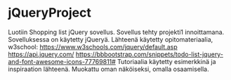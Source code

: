 # jQueryProject

Luotiin Shopping list jQuery sovellus. Sovellus tehty projekti1 innoittamana. Sovelluksessa on käytetty jQueryä.
Lähteenä käytetty opitomateriaalia,
w3school: https://www.w3schools.com/jquery/default.asp
https://api.jquery.com/
https://bbbootstrap.com/snippets/todo-list-jquery-and-font-awesome-icons-77769811# Tutoriaalia käytetty esimerkkinä ja inspiraation lähteenä. Muokattu oman näköiseksi, omalla osaamisella.
